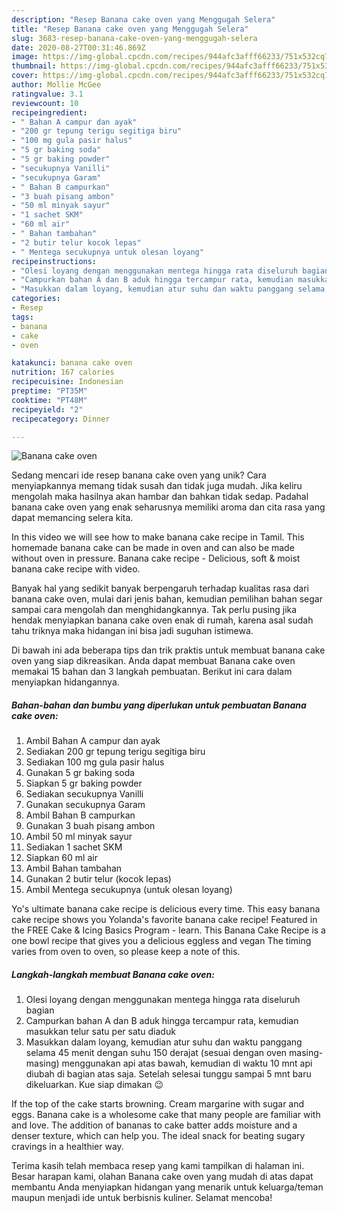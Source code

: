 ```yaml
---
description: "Resep Banana cake oven yang Menggugah Selera"
title: "Resep Banana cake oven yang Menggugah Selera"
slug: 3683-resep-banana-cake-oven-yang-menggugah-selera
date: 2020-08-27T00:31:46.869Z
image: https://img-global.cpcdn.com/recipes/944afc3afff66233/751x532cq70/banana-cake-oven-foto-resep-utama.jpg
thumbnail: https://img-global.cpcdn.com/recipes/944afc3afff66233/751x532cq70/banana-cake-oven-foto-resep-utama.jpg
cover: https://img-global.cpcdn.com/recipes/944afc3afff66233/751x532cq70/banana-cake-oven-foto-resep-utama.jpg
author: Mollie McGee
ratingvalue: 3.1
reviewcount: 10
recipeingredient:
- " Bahan A campur dan ayak"
- "200 gr tepung terigu segitiga biru"
- "100 mg gula pasir halus"
- "5 gr baking soda"
- "5 gr baking powder"
- "secukupnya Vanilli"
- "secukupnya Garam"
- " Bahan B campurkan"
- "3 buah pisang ambon"
- "50 ml minyak sayur"
- "1 sachet SKM"
- "60 ml air"
- " Bahan tambahan"
- "2 butir telur kocok lepas"
- " Mentega secukupnya untuk olesan loyang"
recipeinstructions:
- "Olesi loyang dengan menggunakan mentega hingga rata diseluruh bagian"
- "Campurkan bahan A dan B aduk hingga tercampur rata, kemudian masukkan telur satu per satu diaduk"
- "Masukkan dalam loyang, kemudian atur suhu dan waktu panggang selama 45 menit dengan suhu 150 derajat (sesuai dengan oven masing-masing) menggunakan api atas bawah, kemudian di waktu 10 mnt api diubah di bagian atas saja. Setelah selesai tunggu sampai 5 mnt baru dikeluarkan. Kue siap dimakan 😉"
categories:
- Resep
tags:
- banana
- cake
- oven

katakunci: banana cake oven 
nutrition: 167 calories
recipecuisine: Indonesian
preptime: "PT35M"
cooktime: "PT48M"
recipeyield: "2"
recipecategory: Dinner

---
```



![Banana cake oven](https://img-global.cpcdn.com/recipes/944afc3afff66233/751x532cq70/banana-cake-oven-foto-resep-utama.jpg)

Sedang mencari ide resep banana cake oven yang unik? Cara menyiapkannya memang tidak susah dan tidak juga mudah. Jika keliru mengolah maka hasilnya akan hambar dan bahkan tidak sedap. Padahal banana cake oven yang enak seharusnya memiliki aroma dan cita rasa yang dapat memancing selera kita.

In this video we will see how to make banana cake recipe in Tamil. This homemade banana cake can be made in oven and can also be made without oven in pressure. Banana cake recipe - Delicious, soft &amp; moist banana cake recipe with video.

Banyak hal yang sedikit banyak berpengaruh terhadap kualitas rasa dari banana cake oven, mulai dari jenis bahan, kemudian pemilihan bahan segar sampai cara mengolah dan menghidangkannya. Tak perlu pusing jika hendak menyiapkan banana cake oven enak di rumah, karena asal sudah tahu triknya maka hidangan ini bisa jadi suguhan istimewa.


Di bawah ini ada beberapa tips dan trik praktis untuk membuat banana cake oven yang siap dikreasikan. Anda dapat membuat Banana cake oven memakai 15 bahan dan 3 langkah pembuatan. Berikut ini cara dalam menyiapkan hidangannya.

<!--inarticleads1-->

##### Bahan-bahan dan bumbu yang diperlukan untuk pembuatan Banana cake oven:

1. Ambil  Bahan A campur dan ayak
1. Sediakan 200 gr tepung terigu segitiga biru
1. Sediakan 100 mg gula pasir halus
1. Gunakan 5 gr baking soda
1. Siapkan 5 gr baking powder
1. Sediakan secukupnya Vanilli
1. Gunakan secukupnya Garam
1. Ambil  Bahan B campurkan
1. Gunakan 3 buah pisang ambon
1. Ambil 50 ml minyak sayur
1. Sediakan 1 sachet SKM
1. Siapkan 60 ml air
1. Ambil  Bahan tambahan
1. Gunakan 2 butir telur (kocok lepas)
1. Ambil  Mentega secukupnya (untuk olesan loyang)


Yo&#39;s ultimate banana cake recipe is delicious every time. This easy banana cake recipe shows you Yolanda&#39;s favorite banana cake recipe! Featured in the FREE Cake &amp; Icing Basics Program - learn. This Banana Cake Recipe is a one bowl recipe that gives you a delicious eggless and vegan The timing varies from oven to oven, so please keep a note of this. 

<!--inarticleads2-->

##### Langkah-langkah membuat Banana cake oven:

1. Olesi loyang dengan menggunakan mentega hingga rata diseluruh bagian
1. Campurkan bahan A dan B aduk hingga tercampur rata, kemudian masukkan telur satu per satu diaduk
1. Masukkan dalam loyang, kemudian atur suhu dan waktu panggang selama 45 menit dengan suhu 150 derajat (sesuai dengan oven masing-masing) menggunakan api atas bawah, kemudian di waktu 10 mnt api diubah di bagian atas saja. Setelah selesai tunggu sampai 5 mnt baru dikeluarkan. Kue siap dimakan 😉


If the top of the cake starts browning. Cream margarine with sugar and eggs. Banana cake is a wholesome cake that many people are familiar with and love. The addition of bananas to cake batter adds moisture and a denser texture, which can help you. The ideal snack for beating sugary cravings in a healthier way. 

Terima kasih telah membaca resep yang kami tampilkan di halaman ini. Besar harapan kami, olahan Banana cake oven yang mudah di atas dapat membantu Anda menyiapkan hidangan yang menarik untuk keluarga/teman maupun menjadi ide untuk berbisnis kuliner. Selamat mencoba!
